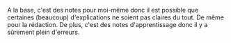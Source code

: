 A la base, c'est des notes pour moi-même donc il est possible que certaines (beaucoup) d'explications ne soient pas claires du tout. De même pour la rédaction. De plus, c'est des notes d'apprentissage donc il y a sûrement plein d'erreurs.
